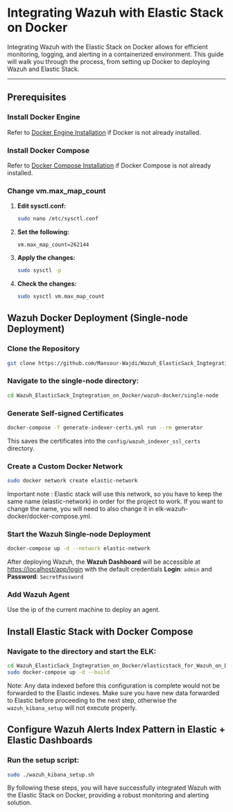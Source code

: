 
# Integrating Wazuh with Elastic Stack on Docker

Integrating Wazuh with the Elastic Stack on Docker allows for efficient monitoring, logging, and alerting in a containerized environment. This guide will walk you through the process, from setting up Docker to deploying Wazuh and Elastic Stack.

---

## Prerequisites

### Install Docker Engine

Refer to [Docker Engine Installation](https://docs.docker.com/engine/install/ubuntu/#install-using-the-repository) if Docker is not already installed.

### Install Docker Compose

Refer to [Docker Compose Installation](https://docs.docker.com/compose/install/standalone/) if Docker Compose is not already installed.

### Change vm.max_map_count

1. **Edit sysctl.conf:**
    ```bash
    sudo nano /etc/sysctl.conf
    ```

2. **Set the following:**
    ```text
    vm.max_map_count=262144
    ```

3. **Apply the changes:**
    ```bash
    sudo sysctl -p
    ```

4. **Check the changes:**
    ```bash
    sudo sysctl vm.max_map_count
    ```


## Wazuh Docker Deployment (Single-node Deployment)

### Clone the Repository

```bash
git clone https://github.com/Mansour-Wajdi/Wazuh_ElasticSack_Ingtegration_on_Docker.git 
```

### Navigate to the single-node directory:

```bash
cd Wazuh_ElasticSack_Ingtegration_on_Docker/wazuh-docker/single-node
```

### Generate Self-signed Certificates

```bash
docker-compose -f generate-indexer-certs.yml run --rm generator
```

This saves the certificates into the `config/wazuh_indexer_ssl_certs` directory.

### Create a Custom Docker Network

```bash
sudo docker network create elastic-network
```

Important note : Elastic stack will use this network, so you have to keep the same name (elastic-network) in order for the project to work. If you want to change the name, you will need to also change it in elk-wazuh-docker/docker-compose.yml.

### Start the Wazuh Single-node Deployment

```bash
docker-compose up -d --network elastic-network
```

After deploying Wazuh, the **Wazuh Dashboard** will be accessible at [https://localhost/app/login](https://localhost/app/login) with the default credentials **Login**: `admin` and **Password**: `SecretPassword`

### Add Wazuh Agent

Use the ip of the current machine to deploy an agent. 

## Install Elastic Stack with Docker Compose

### Navigate to the directory and start the ELK:

```bash
cd Wazuh_ElasticSack_Ingtegration_on_Docker/elasticstack_for_Wazuh_on_Docker
sudo docker-compose up -d --build
```
Note: Any data indexed before this configuration is complete would not be forwarded to the Elastic indexes. Make sure you have new data forwarded to Elastic before proceeding to the next step, otherwise the `wazuh_kibana_setup` will not execute properly.

## Configure Wazuh Alerts Index Pattern in Elastic + Elastic Dashboards

### Run the setup script:

```bash
sudo ./wazuh_kibana_setup.sh
```

By following these steps, you will have successfully integrated Wazuh with the Elastic Stack on Docker, providing a robust monitoring and alerting solution.
